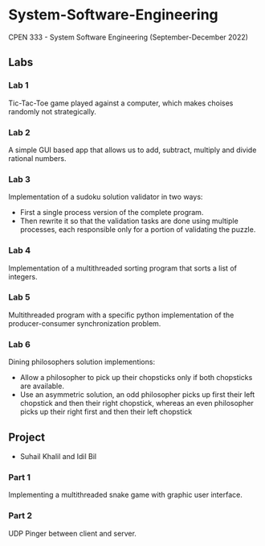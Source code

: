 # System-Software-Engineering
CPEN 333 - System Software Engineering (September-December 2022)

## Labs
### Lab 1
Tic-Tac-Toe game played against a computer, which makes choises randomly not strategically. 

### Lab 2
A simple GUI based app that allows us to add, subtract, multiply and divide rational numbers.

### Lab 3
Implementation of a sudoku solution validator in two ways:
- First  a single process version of the complete program. 
- Then rewrite it so that the validation tasks are done using multiple processes, each responsible only for a portion of validating the puzzle.

### Lab 4
Implementation of a multithreaded sorting program that sorts a list of integers.

### Lab 5
Multithreaded program with a specific python implementation of the producer-consumer synchronization problem. 

### Lab 6
Dining philosophers solution implementions:
- Allow a philosopher to pick up their chopsticks only if both chopsticks are available.
- Use an asymmetric solution, an odd philosopher picks up first their left chopstick and then their right chopstick, whereas an even philosopher picks up their right first and then their left chopstick

## Project
- Suhail Khalil and Idil Bil
### Part 1
Implementing a multithreaded snake game with graphic user interface. 

### Part 2
UDP Pinger between client and server.
